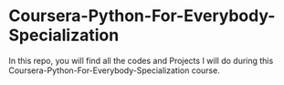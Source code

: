 # Coursera-Python-For-Everybody-Specialization
In this repo, you will find all the codes and Projects I will do during this Coursera-Python-For-Everybody-Specialization course.
